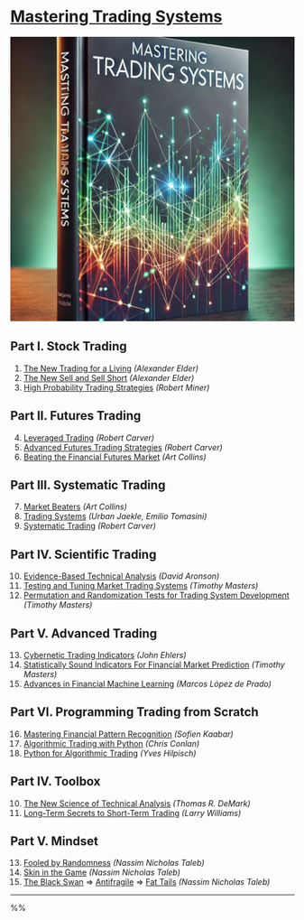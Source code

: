 # [Mastering Trading Systems](/)
[![Mastering Trading Systems](mastering_ts.png?raw=true "Mastering Trading Systems")](/)

## Part I. Stock Trading

1. [The New Trading for a Living](https://www.amazon.com/New-Trading-Living-Psychology-Discipline-ebook/dp/B00MFPZAWG) _(Alexander Elder)_
2. [The New Sell and Sell Short](https://www.amazon.com/New-Sell-Short-Profits-Declines-ebook/dp/B004PGMI14) _(Alexander Elder)_
3. [High Probability Trading Strategies](https://www.amazon.com/High-Probability-Trading-Strategies-Tactics-ebook/dp/B001KAM6U6) _(Robert Miner)_

## Part II. Futures Trading

4. [Leveraged Trading](https://www.amazon.com/Leveraged-Trading-professional-approach-trading-ebook/dp/B07Z81R6WL) _(Robert Carver)_
5. [Advanced Futures Trading Strategies](https://www.amazon.com/dp/B0BCKP2ZK9) _(Robert Carver)_
6. [Beating the Financial Futures Market](https://www.amazon.com/Beating-FINANCIAL-FUTURES-MARKET-Strategies-ebook/dp/B01N3SG6TI) _(Art Collins)_

## Part III. Systematic Trading

7. [Market Beaters](https://www.amazon.com/Market-Beaters-Art-Collins-ebook/dp/B07NBX7T45) _(Art Collins)_
8. [Trading Systems](https://www.amazon.com/gp/product/B081Z8YLKT) _(Urban Jaekle, Emilio Tomasini)_
9. [Systematic Trading](https://www.amazon.com/dp/B014J5LNSY) _(Robert Carver)_

## Part IV. Scientific Trading

10. [Evidence-Based Technical Analysis](https://www.amazon.com/Evidence-Based-Technical-Analysis-Scientific-Statistical-ebook/dp/B0086KQ3UW) _(David Aronson)_
11. [Testing and Tuning Market Trading Systems](https://www.amazon.com/Testing-Tuning-Market-Trading-Systems-ebook/dp/B07JVKW1BT) _(Timothy Masters)_
12. [Permutation and Randomization Tests for Trading System Development](https://www.amazon.com/Permutation-Randomization-Trading-System-Development/dp/B084QLXFKW) _(Timothy Masters)_

## Part V. Advanced Trading

13. [Cybernetic Trading Indicators](https://www.amazon.com/Cybernetic-Trading-Indicators-John-Ehlers/dp/B0F79TYDNW) _(John Ehlers)_
14. [Statistically Sound Indicators For Financial Market Prediction](https://www.amazon.com/Statistically-Indicators-Financial-Market-Prediction/dp/1698339992) _(Timothy Masters)_
15. [Advances in Financial Machine Learning](https://www.amazon.com/Advances-Financial-Machine-Learning-Marcos-ebook/dp/B079KLDW21) _(Marcos López de Prado)_

## Part VI. Programming Trading from Scratch

16. [Mastering Financial Pattern Recognition](https://www.amazon.com/Mastering-Financial-Pattern-Recognition-Sofien-ebook/dp/B0BJNQ13QN) _(Sofien Kaabar)_
17. [Algorithmic Trading with Python](https://www.amazon.com/Algorithmic-Trading-Python-Quantitative-Development/dp/B086Y6H6YG) _(Chris Conlan)_
18. [Python for Algorithmic Trading](https://www.amazon.com/Python-Algorithmic-Trading-Cloud-Deployment-ebook/dp/B08NC8F1WV) _(Yves Hilpisch)_

## Part IV. Toolbox

10. [The New Science of Technical Analysis](https://www.amazon.com/Science-Technical-Analysis-Wiley-Finance-ebook/dp/B000WLLWMC) _(Thomas R. DeMark)_
11. [Long-Term Secrets to Short-Term Trading](https://www.amazon.com/Long-Term-Secrets-Short-Term-Trading-Wiley-ebook/dp/B0062ZNIHO) _(Larry Williams)_

## Part V. Mindset

13. [Fooled by Randomness](https://www.amazon.com/Fooled-Randomness-Hidden-Markets-Incerto-ebook/dp/B001FA0W5W) _(Nassim Nicholas Taleb)_
14. [Skin in the Game](https://www.amazon.com/Skin-Game-Hidden-Asymmetries-Daily-ebook/dp/B075HYVP7C) _(Nassim Nicholas Taleb)_
15. [The Black Swan](https://www.amazon.com/Black-Swan-Second-Improbable-Incerto-ebook/dp/B00139XTG4) => [Antifragile](https://www.amazon.com/Antifragile-Things-That-Disorder-Incerto-ebook/dp/B0083DJWGO) => [Fat Tails](https://www.amazon.com/Statistical-Consequences-Fat-Tails-Preasymptotics/dp/1544508050) _(Nassim Nicholas Taleb)_

---
%%
